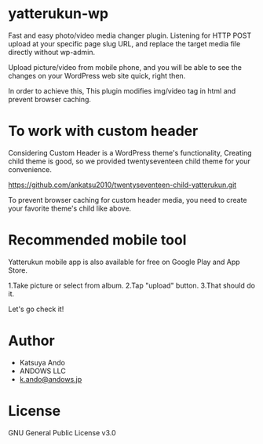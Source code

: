 # yatterukun-wp
Fast and easy photo/video media changer plugin.
Listening for HTTP POST upload at your specific page slug URL, 
and replace the target media file directly without wp-admin.

Upload picture/video from mobile phone, and you will be able to see the changes 
on your WordPress web site quick, right then.

In order to achieve this, This plugin modifies img/video tag in html
and prevent browser caching.

# To work with custom header

Considering Custom Header is a WordPress theme's functionality,
Creating child theme is good, so we provided twentyseventeen child theme
for your convenience.

https://github.com/ankatsu2010/twentyseventeen-child-yatterukun.git

To prevent browser caching for custom header media, you need to create
your favorite theme's child like above.

# Recommended mobile tool

Yatterukun mobile app is also available for free on Google Play and App Store.

1.Take picture or select from album.
2.Tap "upload" button.
3.That should do it.

Let's go check it!

# Author
* Katsuya Ando
* ANDOWS LLC
* k.ando@andows.jp

# License
GNU General Public License v3.0
